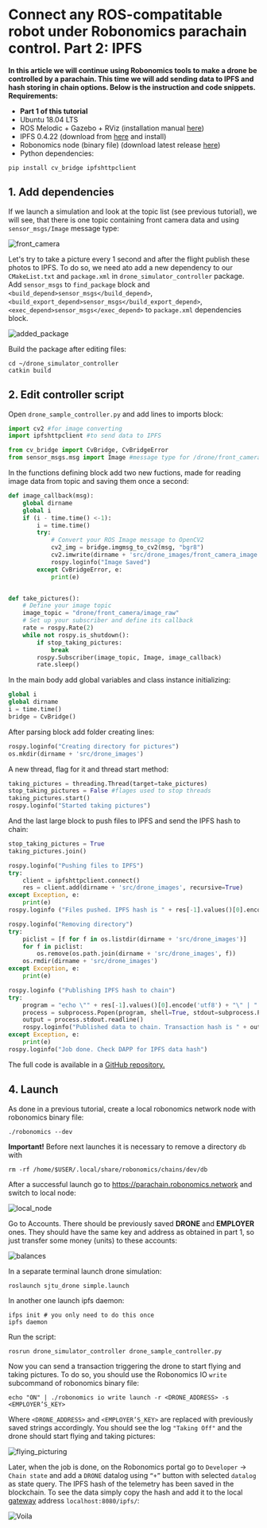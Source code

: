 # Connect any ROS-compatitable robot under Robonomics parachain control. Part 2: IPFS

**In this article we will continue using Robonomics tools to make a drone be controlled by a parachain. This time we will add sending data to IPFS and hash storing in chain options. Below is the instruction and code snippets. Requirements:**
- **Part 1 of this tutorial**
- Ubuntu 18.04 LTS
- ROS Melodic + Gazebo + RViz (installation manual [here](http://wiki.ros.org/melodic/Installation))
- IPFS 0.4.22 (download from [here](https://dist.ipfs.io/go-ipfs/v0.4.22/go-ipfs_v0.4.22_linux-386.tar.gz) and install)
- Robonomics node (binary file) (download latest release [here](https://github.com/airalab/robonomics/releases))
- Python dependencies:
```
pip install cv_bridge ipfshttpclient 
```
## 1. Add dependencies
If we launch a simulation and look at the topic list (see previous tutorial), we will see, that there is one topic containing front camera data and using `sensor_msgs/Image` message type:

![front_camera](./images/drone-demo/front_camera.jpg "front_camera")

Let's try to take a picture every 1 second and after the flight publish these photos to IPFS. To do so, we need ato add a new dependency to our `CMakeList.txt` and `package.xml` in `drone_simulator_controller` package. 
Add  `sensor_msgs` to `find_package` block
and `<build_depend>sensor_msgs</build_depend>`, 
`<build_export_depend>sensor_msgs</build_export_depend>`, 
`<exec_depend>sensor_msgs</exec_depend>` to `package.xml` dependencies block.

![added_package](./images/drone-demo/added_package.jpg "added_package")

Build the package after editing files:
```
cd ~/drone_simulator_controller
catkin build
```
## 2. Edit controller script
Open `drone_sample_controller.py` and add lines to imports block:
```python
import cv2 #for image converting
import ipfshttpclient #to send data to IPFS

from cv_bridge import CvBridge, CvBridgeError
from sensor_msgs.msg import Image #message type for /drone/front_camera/image_rawfrom cv_bridge import CvBridge, CvBridgeError
```
In the functions defining block add two new fuctions, made for reading image data from topic and saving them once a second:
```python
def image_callback(msg):
    global dirname
    global i
    if (i - time.time() <-1):
        i = time.time()
        try:
            # Convert your ROS Image message to OpenCV2
            cv2_img = bridge.imgmsg_to_cv2(msg, "bgr8")
            cv2.imwrite(dirname + 'src/drone_images/front_camera_image' + str(time.time()) + '.jpeg', cv2_img)
            rospy.loginfo("Image Saved")
        except CvBridgeError, e:
            print(e)


def take_pictures():
    # Define your image topic
    image_topic = "drone/front_camera/image_raw"
    # Set up your subscriber and define its callback
    rate = rospy.Rate(2)
    while not rospy.is_shutdown():
        if stop_taking_pictures:
            break
        rospy.Subscriber(image_topic, Image, image_callback)
        rate.sleep()
```
In the main body add global variables and class instance initializing:
```python
global i
global dirname
i = time.time()
bridge = CvBridge()
```
After parsing block add folder creating lines:
```python
rospy.loginfo("Creating directory for pictures")
os.mkdir(dirname + 'src/drone_images')
```
A new thread, flag for it and thread start method:
```python
taking_pictures = threading.Thread(target=take_pictures)
stop_taking_pictures = False #flages used to stop threads
taking_pictures.start()
rospy.loginfo("Started taking pictures")
```
And the last large block to push files to IPFS and send the IPFS hash to chain:
```python
stop_taking_pictures = True
taking_pictures.join()

rospy.loginfo("Pushing files to IPFS")
try:
    client = ipfshttpclient.connect()
    res = client.add(dirname + 'src/drone_images', recursive=True)
except Exception, e:
    print(e)
rospy.loginfo ("Files pushed. IPFS hash is " + res[-1].values()[0].encode('utf8'))

rospy.loginfo("Removing directory")
try:
    piclist = [f for f in os.listdir(dirname + 'src/drone_images')]
    for f in piclist:
        os.remove(os.path.join(dirname + 'src/drone_images', f))
    os.rmdir(dirname + 'src/drone_images')
except Exception, e:
    print(e)

rospy.loginfo ("Publishing IPFS hash to chain")
try:
    program = "echo \"" + res[-1].values()[0].encode('utf8') + "\" | " + configParser.get('key_and_addresses', 'ROBONOMICS_DIR') + "/robonomics io write datalog -s " + configParser.get('key_and_addresses', 'DRONE_KEY')
    process = subprocess.Popen(program, shell=True, stdout=subprocess.PIPE)
    output = process.stdout.readline()
    rospy.loginfo("Published data to chain. Transaction hash is " + output.strip())
except Exception, e:
    print(e)
rospy.loginfo("Job done. Check DAPP for IPFS data hash")
```
The full code is available in a [GitHub repository.](https://github.com/PaTara43/robonomics_drone_controller)
## 4. Launch
As done in a previous tutorial, create a local robonomics network node with robonomics binary file:
```
./robonomics --dev
```
**Important!** Before next launches it is necessary to remove a directory `db` with
```
rm -rf /home/$USER/.local/share/robonomics/chains/dev/db
```
After a successful launch go to https://parachain.robonomics.network and switch to local node:

![local_node](./images/drone-demo/local_node.jpg "local_node")

Go to Accounts. There should be previously saved **DRONE** and **EMPLOYER** ones. They should have the same key and address as obtained in part 1, so just transfer some money (units) to these accounts:

![balances](./images/drone-demo/balances.jpg "balances")

In a separate terminal launch drone simulation:
```
roslaunch sjtu_drone simple.launch
```
In another one launch ipfs daemon:
```
ifps init # you only need to do this once
ipfs daemon
```
Run the script:
```
rosrun drone_simulator_controller drone_sample_controller.py
```
Now you can send a transaction triggering the drone to start flying and taking pictures. To do so, you should use the Robonomics IO `write` subcommand of robonomics binary file:
```
echo "ON" | ./robonomics io write launch -r <DRONE_ADDRESS> -s <EMPLOYER’S_KEY>
```
Where `<DRONE_ADDRESS>`  and `<EMPLOYER’S_KEY>` are replaced with  previously saved strings accordingly.
You should see the log `"Taking Off"` and the drone should start flying and taking pictures:

![flying_picturing](./images/drone-demo/flying_picturing.jpg "flying_picturing")

Later, when the job is done, on the Robonomics portal go to `Developer` -> `Chain state` and add a `DRONE` datalog using `“+”` button with selected `datalog` as state query. The IPFS hash of the telemetry has been saved in the blockchain. To see the data simply copy the hash and add it to the local [gateway](https://gateway.ipfs.io/ipfs/QmeYYwD4y4DgVVdAzhT7wW5vrvmbKPQj8wcV2pAzjbj886/docs/getting-started/) address `localhost:8080/ipfs/`:

![Voila](./images/drone-demo/datalog.jpg "Voila")

